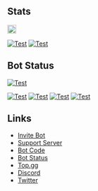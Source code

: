 ## Stats
 <a href="http://twitter.com/akishou_dayo"><img height="20" src="https://img.shields.io/twitter/follow/akishou_dayo?label=Twitter&logo=twitter&style=flat">
 
 [![Test](https://github-readme-stats.vercel.app/api/wakatime?username=akishoudayo&layout=compact)](https://wakatime.com/@akishoudayo)
 [![Test](https://github-readme-stats.vercel.app/api/top-langs/?username=akishoudayo&layout=compact)](https://github.com/akishoudayo)

## Bot Status
 [![Test](https://github-readme-stats.vercel.app/api/pin/?username=akishoudayo&repo=python-bot)](https://github.com/akishoudayo/python-bot)
  
 [![Test](https://github.com/akishoudayo/Discord-Bot/actions/workflows/test.yml/badge.svg)](https://github.com/akishoudayo/Discord-Bot/actions/workflows/test.yml)
 [![Test](https://akishoudayo.herokuapp.com/botstatus?app=akishoudayo-bot)](https://akishoudayo.herokuapp.com)
 [![Test](https://akishoudayo.herokuapp.com/versionsvg)](https://github.com/akishoudayo/python-bot/commits/main)
 [![Test](https://akishoudayo.herokuapp.com/releasesvg?repo=akishoudayo/python-bot)](https://github.com/akishoudayo/Discord-Bot/releases/latest)

## Links
 - [Invite Bot](https://discord.com/api/oauth2/authorize?client_id=907167351634542593&permissions=8&scope=bot%20applications.commands)
 - [Support Server](https://discord.gg/6XnHAAHuRq)
 - [Bot Code](https://github.com/akishoudayo/python-bot)
 - [Bot Status](https://akishoudayo.herokuapp.com)
 - [Top.gg](https://top.gg/bot/907167351634542593)
 - [Discord](https://discordapp.com/users/897030094290321468)
 - [Twitter](https://twitter.com/trash_developer)
